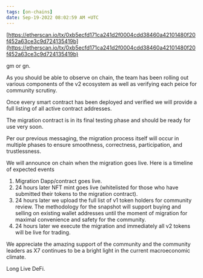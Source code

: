 ```yaml
---
tags: [on-chains]
date: Sep-19-2022 08:02:59 AM +UTC
---
```


[https://etherscan.io/tx/0xb5ecfd171ca241d2f0004cdd38460a42101480f20f452a63ce3c9d724135419b](https://etherscan.io/tx/0xb5ecfd171ca241d2f0004cdd38460a42101480f20f452a63ce3c9d724135419b)

gm or gn.

As you should be able to observe on chain, the team has been rolling out various components of the v2 ecosystem as well as verifying each peice for community scrutiny.

Once every smart contract has been deployed and verified we will provide a full listing of all active contract addresses.

The migration contract is in its final testing phase and should be ready for use very soon.

Per our previous messaging, the migration process itself will occur in multiple phases to ensure smoothness, correctness, participation, and trustlessness.

We will announce on chain when the migration goes live. Here is a timeline of expected events

1. Migration Dapp/contract goes live.
2. 24 hours later NFT mint goes live (whitelisted for those who have submitted their tokens to the migration contract).
3. 24 hours later we upload the full list of v1 token holders for community review. The methodology for the snapshot will support buying and selling on existing wallet addresses until the moment of migration for maximal convenience and safety for the community.
4. 24 hours later we execute the migration and immediately all v2 tokens will be live for trading.

We appreciate the amazing support of the community and the community leaders as X7 continues to be a bright light in the current macroeconomic climate.

Long Live DeFi.
